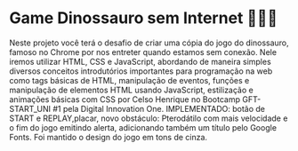 # Game Dinossauro sem Internet 🦖🦕🌵
Neste projeto você terá o desafio de criar uma cópia do jogo do dinossauro, famoso no Chrome por nos entreter quando estamos sem conexão. Nele iremos utilizar HTML, CSS e JavaScript, abordando de maneira simples diversos conceitos introdutórios importantes para programação na web como tags básicas de HTML, manipulação de eventos, funções e manipulação de elementos HTML usando JavaScript, estilização e animações básicas com CSS por Celso Henrique no Bootcamp GFT-START_UNI #1 pela Digital Innovation One. IMPLEMENTADO: botão de START e REPLAY,placar, novo obstáculo: Pterodátilo com mais velocidade e o fim do jogo emitindo alerta, adicionando também um título pelo Google Fonts. Foi mantido o design do jogo em tons de cinza.
